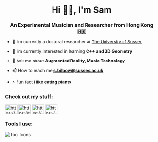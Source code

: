 <h1 align="center">Hi 👋🏻, I'm Sam</h1>
<h3 align="center">An Experimental Musician and Researcher from Hong Kong 🇭🇰</h3>

- 🔭 I’m currently a doctoral researcher at [The University of Sussex](https://profiles.sussex.ac.uk/p376006-sam-bilbow)

- 🌱 I’m currently interested in learning **C++ and 3D Geometry**

- 💬 Ask me about **Augmented Reality, Music Technology**

- 📫 How to reach me **s.bilbow@sussex.ac.uk**

- ⚡ Fun fact **I like eating plants**

<h3 align="left">Check out my stuff:</h3>
<p align="left">
<a href="https://www.linkedin.com/in/sambilbow/" target="blank"><img align="center" src="https://raw.githubusercontent.com/rahuldkjain/github-profile-readme-generator/master/src/images/icons/Social/linked-in-alt.svg" alt="https://www.linkedin.com/in/sambilbow/" height="30" width="40" /></a>
<a href="https://twitter.com/sambilbow" target="blank"><img align="center" src="https://raw.githubusercontent.com/rahuldkjain/github-profile-readme-generator/master/src/images/icons/Social/twitter.svg" alt="https://twitter.com/sambilbow" height="30" width="40" /></a>
<a href="https://www.youtube.com/channel/UCCT0erKaf3pnGUb61-3D2TA" target="blank"><img align="center" src="https://raw.githubusercontent.com/rahuldkjain/github-profile-readme-generator/master/src/images/icons/Social/youtube.svg" alt="https://www.youtube.com/channel/UCCT0erKaf3pnGUb61-3D2TA" height="30" width="40" /></a>
<a href="https://www.sambilbow.com" target="blank"><img align="center" src="https://raw.githubusercontent.com/rahuldkjain/github-profile-readme-generator/master/src/images/icons/Social/blogger.svg" alt="https://www.sambilbow.com" height="30" width="40" /></a>
</p>

<h3 align="left">Tools I use:</h3>

![Tool Icons](https://skillicons.dev/icons?i=unity,cs,swift,html,css,arduino,raspberrypi,docker,github,git,ps,stackoverflow)


